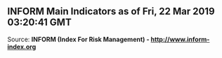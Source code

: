 ## INFORM Main Indicators as of Fri, 22 Mar 2019 03:20:41 GMT

Source: **INFORM (Index For Risk Management) - http://www.inform-index.org**
